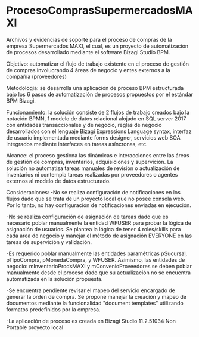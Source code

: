 # ProcesoComprasSupermercadosMAXI

Archivos y evidencias de soporte para el proceso de compras de la empresa Supermercados MAXI, el cual, es un proyecto de automatización de procesos desarrollado mediante el software Bizagi Studio BPM.

Objetivo: automatizar el flujo de trabajo existente en el proceso de gestión de compras involucrando 4 áreas de negocio y entes externos a la compañía (proveedores)

Metodología: se desarrolla una aplicación de proceso BPM estructurada bajo los 6 pasos de automatización de procesos propuestos por el estándar BPM Bizagi. 

Funcionamiento: la solución consiste de 2 flujos de trabajo creados bajo la notación BPMN, 1 modelo de datos relacional alojado en SQL server 2017 con entidades transaccionales y de negocio, reglas de negocio desarrollados con el lenguaje Bizagi Expressions Language syntax, interfaz de usuario implementada mediante forms designer, servicios web SOA integrados mediante interfaces en tareas asíncronas, etc.

Alcance: el proceso gestiona las dinámicas e interacciones entre las áreas de gestión de compras, inventarios, adquisiciones y supervición. La solución no automatiza tareas manuales de revisión o actualización de inventarios ni contempla tareas realizadas por proveedores o agentes externos al modelo de datos estructurado.

Consideraciones:
-No se realiza configuración de notificaciones en los flujos dado que se trata de un proyecto local que no posee consola web. Por lo tanto, no hay configuración de notificaciones enviadas en ejecución.

-No se realiza configuración de asignación de tareas dado que es necesario poblar manualmente la entidad WFUSER para probar la lógica de asignación de usuarios. Se plantea la lógica de tener 4 roles/skills para cada area de negocio y manejar el método de asignación EVERYONE en las tareas de supervición y validación.

-Es requerido poblar manualmente las entidades paramétricas pSucursal, pTipoCompra, pMonedaCompra, y WFUSER. Asimismo, las entidades de negocio: mInventarioProdsMAXI y mConvenioProveedores se deben poblar manualmente desde el proceso dado que su actualización no se encuentra automatizada en la solución propuesta. 

-Se encuentra pendiente revisar el mapeo del servicio encargado de generar la orden de compra. Se propone manejar la creación y mapeo de documentos mediante la funcionalidad "document templates" utilizando formatos predefinidos por la empresa. 

-La aplicación de proceso es creada en Bizagi Studio 11.2.51034 Non Portable proyecto local



